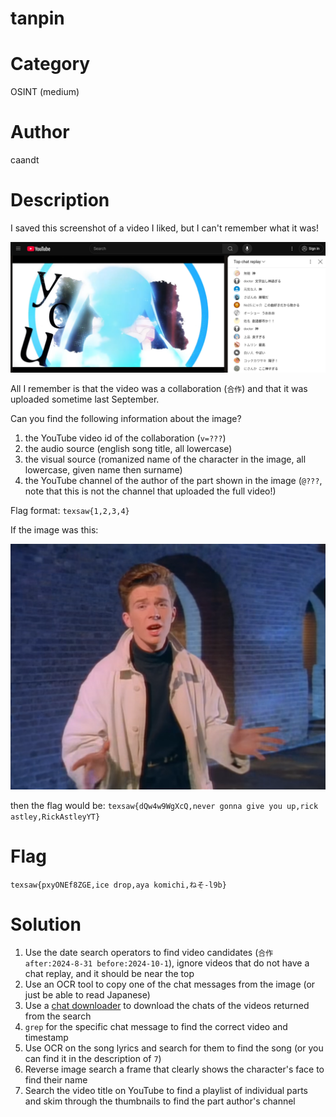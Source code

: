 # tanpin

# Category

OSINT (medium)

# Author

caandt

# Description

I saved this screenshot of a video I liked, but I can't remember what it was!

![image](image.png)

All I remember is that the video was a collaboration (`合作`) and that it was uploaded sometime last September.

Can you find the following information about the image?

1. the YouTube video id of the collaboration (`v=???`)
2. the audio source (english song title, all lowercase)
3. the visual source (romanized name of the character in the image, all lowercase, given name then surname)
4. the YouTube channel of the author of the part shown in the image (`@???`, note that this is not the channel that uploaded the full video!)

Flag format: `texsaw{1,2,3,4}`

If the image was this:

![example](example.png)

then the flag would be: `texsaw{dQw4w9WgXcQ,never gonna give you up,rick astley,RickAstleyYT}`

# Flag

`texsaw{pxyONEf8ZGE,ice drop,aya komichi,ねそ-l9b}`

# Solution

1. Use the date search operators to find video candidates (`合作 after:2024-8-31 before:2024-10-1`), ignore videos that do not have a chat replay, and it should be near the top
2. Use an OCR tool to copy one of the chat messages from the image (or just be able to read Japanese)
3. Use a [chat downloader](https://github.com/xenova/chat-downloader) to download the chats of the videos returned from the search
4. `grep` for the specific chat message to find the correct video and timestamp
5. Use OCR on the song lyrics and search for them to find the song (or you can find it in the description of `7`)
6. Reverse image search a frame that clearly shows the character's face to find their name
7. Search the video title on YouTube to find a playlist of individual parts and skim through the thumbnails to find the part author's channel
